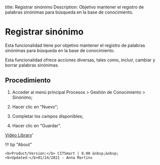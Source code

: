 title: Registrar sinónimo
Description: Objetivo mantener el registro de palabras sinónimas para búsqueda en la base de conocimiento.
# Registrar sinónimo


Esta funcionalidad tiene por objetivo mantener el registro de palabras sinónimas
para búsqueda en la base de conocimiento.

Esta funcionalidad ofrece acciones diversas, tales como, incluir, cambiar y
borrar palabras sinónimas.

Procedimiento
-----------------

1.  Acceder al menú principal Procesos \> Gestión de Conocimiento \> Sinónimo;

2.  Hacer clic en "Nuevo";

3.  Completar los campos disponibles;

4.  Hacer clic en "Guardar".



<i class='fa fa-youtube-play  fa-2x' style='color:#97ce17;vertical-align: middle;'> </i> [Video Library](https://www.youtube.com/playlist?list=PLB5qK2uzf2ROzG1nEl9sfg_Y3Hy6spefP)'

!!! tip "About"

    <b>Product/Version:</b> CITSmart | 8.00 &nbsp;&nbsp;
    <b>Updated:</b>01/24/2021 - Anna Martins
